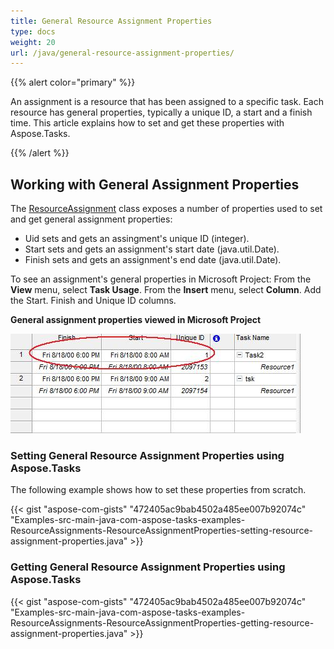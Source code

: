 ```yaml
---
title: General Resource Assignment Properties
type: docs
weight: 20
url: /java/general-resource-assignment-properties/
---
```


{{% alert color="primary" %}} 

An assignment is a resource that has been assigned to a specific task. Each resource has general properties, typically a unique ID, a start and a finish time. This article explains how to set and get these properties with Aspose.Tasks.

{{% /alert %}} 
## **Working with General Assignment Properties**
The [ResourceAssignment](http://www.aspose.com/api/java/tasks/com.aspose.tasks/classes/ResourceAssignment) class exposes a number of properties used to set and get general assignment properties:

- Uid sets and gets an assingment's unique ID (integer).
- Start sets and gets an assignment's start date (java.util.Date).
- Finish sets and gets an assignment's end date (java.util.Date).

To see an assignment's general properties in Microsoft Project:
From the **View** menu, select **Task Usage**.
From the **Insert** menu, select **Column**.
Add the Start. Finish and Unique ID columns.


**General assignment properties viewed in Microsoft Project** 

![todo:image_alt_text](general-resource-assignment-properties_1.png)
### **Setting General Resource Assignment Properties using Aspose.Tasks**
The following example shows how to set these properties from scratch.

{{< gist "aspose-com-gists" "472405ac9bab4502a485ee007b92074c" "Examples-src-main-java-com-aspose-tasks-examples-ResourceAssignments-ResourceAssignmentProperties-setting-resource-assignment-properties.java" >}}
### **Getting General Resource Assignment Properties using Aspose.Tasks**


{{< gist "aspose-com-gists" "472405ac9bab4502a485ee007b92074c" "Examples-src-main-java-com-aspose-tasks-examples-ResourceAssignments-ResourceAssignmentProperties-getting-resource-assignment-properties.java" >}}
